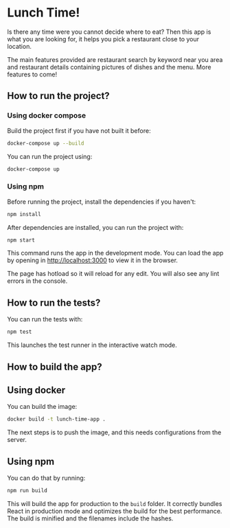 # Lunch Time!

Is there any time were you cannot decide where to eat? Then this app is what you are looking for, it helps you pick a restaurant close to your location. 

The main features provided are restaurant search by keyword near you area and restaurant details containing pictures of dishes and the menu. More features to come! 

## How to run the project?

### Using docker compose

Build the project first if you have not built it before:

```bash
docker-compose up --build
```

You can run the project using:

```bash
docker-compose up
```

### Using npm

Before running the project, install the dependencies if you haven't:

```bash
npm install
```

After dependencies are installed, you can run the project with:

```bash
npm start
```

This command runs the app in the development mode. You can load the app by opening in [http://localhost:3000](http://localhost:3000) to view it in the browser.

The page has hotload so it will reload for any edit. You will also see any lint errors in the console.

## How to run the tests?

You can run the tests with:

```bash
npm test
```

This launches the test runner in the interactive watch mode.

## How to build the app?

## Using docker

You can build the image:

```bash
docker build -t lunch-time-app .
```

The next steps is to push the image, and this needs configurations from the server. 

## Using npm

You can do that by running:

```bash
npm run build
```

This will build the app for production to the `build` folder. It correctly bundles React in production mode and optimizes the build for the best performance. The build is minified and the filenames include the hashes.